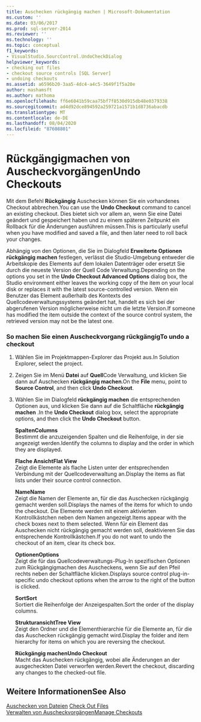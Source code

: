 ```yaml
---
title: Auschecken rückgängig machen | Microsoft-Dokumentation
ms.custom: ''
ms.date: 03/06/2017
ms.prod: sql-server-2014
ms.reviewer: ''
ms.technology: ''
ms.topic: conceptual
f1_keywords:
- VisualStudio.SourcControl.UndoCheckDialog
helpviewer_keywords:
- checking out files
- checkout source controls [SQL Server]
- undoing checkouts
ms.assetid: a6596b20-3aa5-4dc4-a4c5-3649f1f5a20e
author: mashamsft
ms.author: mathoma
ms.openlocfilehash: ff6e6041b59caa75bf7f8530d915db48e0379338
ms.sourcegitcommit: ad4d92dce894592a259721a1571b1d8736abacdb
ms.translationtype: MT
ms.contentlocale: de-DE
ms.lasthandoff: 08/04/2020
ms.locfileid: "87608801"
---
```

# <a name="undo-checkouts"></a><span data-ttu-id="48b91-102">Rückgängigmachen von Auscheckvorgängen</span><span class="sxs-lookup"><span data-stu-id="48b91-102">Undo Checkouts</span></span>
  <span data-ttu-id="48b91-103">Mit dem Befehl **Rückgängig** Auschecken können Sie ein vorhandenes Checkout abbrechen.</span><span class="sxs-lookup"><span data-stu-id="48b91-103">You can use the **Undo Checkout** command to cancel an existing checkout.</span></span> <span data-ttu-id="48b91-104">Dies bietet sich vor allem an, wenn Sie eine Datei geändert und gespeichert haben und zu einem späteren Zeitpunkt ein Rollback für die Änderungen ausführen müssen.</span><span class="sxs-lookup"><span data-stu-id="48b91-104">This is particularly useful when you have modified and saved a file, and then later need to roll back your changes.</span></span>  
  
 <span data-ttu-id="48b91-105">Abhängig von den Optionen, die Sie im Dialogfeld **Erweiterte Optionen rückgängig machen** festlegen, verlässt die Studio-Umgebung entweder die Arbeitskopie des Elements auf dem lokalen Datenträger oder ersetzt Sie durch die neueste Version der Quell Code Verwaltung.</span><span class="sxs-lookup"><span data-stu-id="48b91-105">Depending on the options you set in the **Undo Checkout Advanced Options** dialog box, the Studio environment either leaves the working copy of the item on your local disk or replaces it with the latest source-controlled version.</span></span> <span data-ttu-id="48b91-106">Wenn ein Benutzer das Element außerhalb des Kontexts des Quellcodeverwaltungssystems geändert hat, handelt es sich bei der abgerufenen Version möglicherweise nicht um die letzte Version.</span><span class="sxs-lookup"><span data-stu-id="48b91-106">If someone has modified the item outside the context of the source control system, the retrieved version may not be the latest one.</span></span>  
  
### <a name="to-undo-a-checkout"></a><span data-ttu-id="48b91-107">So machen Sie einen Auscheckvorgang rückgängig</span><span class="sxs-lookup"><span data-stu-id="48b91-107">To undo a checkout</span></span>  
  
1.  <span data-ttu-id="48b91-108">Wählen Sie im Projektmappen-Explorer das Projekt aus.</span><span class="sxs-lookup"><span data-stu-id="48b91-108">In Solution Explorer, select the project.</span></span>  
  
2.  <span data-ttu-id="48b91-109">Zeigen Sie im Menü **Datei** auf **Quell**Code Verwaltung, und klicken Sie dann auf Auschecken **rückgängig machen**.</span><span class="sxs-lookup"><span data-stu-id="48b91-109">On the **File** menu, point to **Source Control**, and then click **Undo Checkout**.</span></span>  
  
3.  <span data-ttu-id="48b91-110">Wählen Sie im Dialogfeld **rückgängig machen** die entsprechenden Optionen aus, und klicken Sie dann auf die Schaltfläche **rückgängig machen** .</span><span class="sxs-lookup"><span data-stu-id="48b91-110">In the **Undo Checkout** dialog box, select the appropriate options, and then click the **Undo Checkout** button.</span></span>  
  
     <span data-ttu-id="48b91-111">**Spalten**</span><span class="sxs-lookup"><span data-stu-id="48b91-111">**Columns**</span></span>  
     <span data-ttu-id="48b91-112">Bestimmt die anzuzeigenden Spalten und die Reihenfolge, in der sie angezeigt werden.</span><span class="sxs-lookup"><span data-stu-id="48b91-112">Identify the columns to display and the order in which they are displayed.</span></span>  
  
     <span data-ttu-id="48b91-113">**Flache Ansicht**</span><span class="sxs-lookup"><span data-stu-id="48b91-113">**Flat View**</span></span>  
     <span data-ttu-id="48b91-114">Zeigt die Elemente als flache Listen unter der entsprechenden Verbindung mit der Quellcodeverwaltung an.</span><span class="sxs-lookup"><span data-stu-id="48b91-114">Display the items as flat lists under their source control connection.</span></span>  
  
     <span data-ttu-id="48b91-115">**Name**</span><span class="sxs-lookup"><span data-stu-id="48b91-115">**Name**</span></span>  
     <span data-ttu-id="48b91-116">Zeigt die Namen der Elemente an, für die das Auschecken rückgängig gemacht werden soll.</span><span class="sxs-lookup"><span data-stu-id="48b91-116">Displays the names of the items for which to undo the checkout.</span></span> <span data-ttu-id="48b91-117">Die Elemente werden mit einem aktivierten Kontrollkästchen neben dem Namen angezeigt.</span><span class="sxs-lookup"><span data-stu-id="48b91-117">Items appear with the check boxes next to them selected.</span></span> <span data-ttu-id="48b91-118">Wenn für ein Element das Auschecken nicht rückgängig gemacht werden soll, deaktivieren Sie das entsprechende Kontrollkästchen.</span><span class="sxs-lookup"><span data-stu-id="48b91-118">If you do not want to undo the checkout of an item, clear its check box.</span></span>  
  
     <span data-ttu-id="48b91-119">**Optionen**</span><span class="sxs-lookup"><span data-stu-id="48b91-119">**Options**</span></span>  
     <span data-ttu-id="48b91-120">Zeigt die für das Quellcodeverwaltungs-Plug-In spezifischen Optionen zum Rückgängigmachen des Auscheckens, wenn Sie auf den Pfeil rechts neben der Schaltfläche klicken.</span><span class="sxs-lookup"><span data-stu-id="48b91-120">Displays source control plug-in-specific undo checkout options when the arrow to the right of the button is clicked.</span></span>  
  
     <span data-ttu-id="48b91-121">**Sort**</span><span class="sxs-lookup"><span data-stu-id="48b91-121">**Sort**</span></span>  
     <span data-ttu-id="48b91-122">Sortiert die Reihenfolge der Anzeigespalten.</span><span class="sxs-lookup"><span data-stu-id="48b91-122">Sort the order of the display columns.</span></span>  
  
     <span data-ttu-id="48b91-123">**Strukturansicht**</span><span class="sxs-lookup"><span data-stu-id="48b91-123">**Tree View**</span></span>  
     <span data-ttu-id="48b91-124">Zeigt den Ordner und die Elementhierarchie für die Elemente an, für die das Auschecken rückgängig gemacht wird.</span><span class="sxs-lookup"><span data-stu-id="48b91-124">Display the folder and item hierarchy for items on which you are reversing the checkout.</span></span>  
  
     <span data-ttu-id="48b91-125">**Rückgängig machen**</span><span class="sxs-lookup"><span data-stu-id="48b91-125">**Undo Checkout**</span></span>  
     <span data-ttu-id="48b91-126">Macht das Auschecken rückgängig, wobei alle Änderungen an der ausgecheckten Datei verworfen werden.</span><span class="sxs-lookup"><span data-stu-id="48b91-126">Revert the checkout, discarding any changes to the checked-out file.</span></span>  
  
## <a name="see-also"></a><span data-ttu-id="48b91-127">Weitere Informationen</span><span class="sxs-lookup"><span data-stu-id="48b91-127">See Also</span></span>  
 <span data-ttu-id="48b91-128">[Auschecken von Dateien](../../2014/database-engine/check-out-files.md) </span><span class="sxs-lookup"><span data-stu-id="48b91-128">[Check Out Files](../../2014/database-engine/check-out-files.md) </span></span>  
 [<span data-ttu-id="48b91-129">Verwalten von Auscheckvorgängen</span><span class="sxs-lookup"><span data-stu-id="48b91-129">Manage Checkouts</span></span>](../../2014/database-engine/manage-checkouts.md)  
  
  
